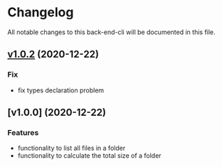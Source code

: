 # Changelog

All notable changes to this back-end-cli will be documented in this file.

## [v1.0.2](https://github.com/GeorgianStan/dir-fs-utils/compare/v1.0.0...v1.0.2) (2020-12-22)

### Fix

- fix types declaration problem

## [v1.0.0] (2020-12-22)

### Features

- functionality to list all files in a folder
- functionality to calculate the total size of a folder
